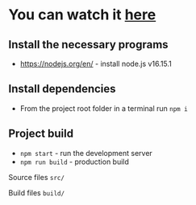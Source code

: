 # You can watch it [here](https://marvel.gvidon94.ru/)

## Install the necessary programs

- <https://nodejs.org/en/> - install node.js v16.15.1

## Install dependencies

- From the project root folder in a terminal run `npm i`

## Project build

- `npm start` - run the development server
- `npm run build` - production build

Source files `src/`

Build files `build/`
